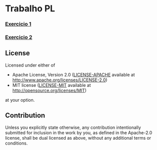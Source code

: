 # Trabalho PL

### [Exercicio 1](ex1/)

### [Exercicio 2](ex2/)


## License

Licensed under either of

 * Apache License, Version 2.0
   ([LICENSE-APACHE](LICENSE-APACHE) available at http://www.apache.org/licenses/LICENSE-2.0)
 * MIT license
   ([LICENSE-MIT](LICENSE-MIT) available at http://opensource.org/licenses/MIT)

at your option.

## Contribution

Unless you explicitly state otherwise, any contribution intentionally submitted
for inclusion in the work by you, as defined in the Apache-2.0 license, shall be
dual licensed as above, without any additional terms or conditions.
